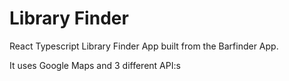 # Library Finder

React Typescript Library Finder App built from the Barfinder App.

It uses Google Maps and 3 different API:s
